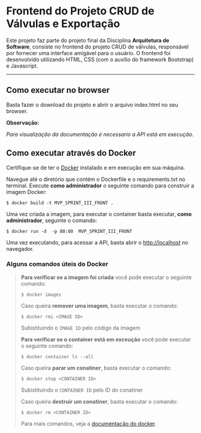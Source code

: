 # Frontend do Projeto CRUD de Válvulas e Exportação

Este projeto faz parte do projeto final da Disciplina **Arquitetura de Software**, consiste no frontend do projeto CRUD de válvulas, responsável por fornecer uma interface amigável para o usuário. O frontend foi desenvolvido utilizando HTML, CSS (com o auxílio do framework Bootstrap) e Javascript.

---

## Como executar no browser

Basta fazer o download do projeto e abrir o arquivo index.html no seu browser.

**Observação:**

*Para visualização da documentação é necessario a API está em execução.*

## Como executar através do Docker

Certifique-se de ter o [Docker](https://docs.docker.com/engine/install/) instalado e em execução em sua máquina.

Navegue até o diretório que contém o Dockerfile e o requirements.txt no terminal.
Execute **como administrador** o seguinte comando para construir a imagem Docker:

```
$ docker build -t MVP_SPRINT_III_FRONT .
```

Uma vez criada a imagem, para executar o container basta executar, **como administrador**, seguinte o comando:

```
$ docker run -d  -p 80:80  MVP_SPRINT_III_FRONT
```

Uma vez executando, para acessar a API, basta abrir o [http://localhost](http://localhost) no navegador.

### Alguns comandos úteis do Docker

> **Para verificar se a imagem foi criada** você pode executar o seguinte comando:
>
> ```
> $ docker images
> ```
> Caso queira **remover uma imagem**, basta executar o comando:
>
> ```
> $ docker rmi <IMAGE ID>
> ```
> Subistituindo o `IMAGE ID` pelo código da imagem
>
> **Para verificar se o container está em exceução** você pode executar o seguinte comando:
>
> ```
> $ docker container ls --all
> ```
> Caso queira **parar um conatiner**, basta executar o comando:
>
> ```
> $ docker stop <CONTAINER ID>
> ```
> Subistituindo o `CONTAINER ID` pelo ID do conatiner
>
> Caso queira **destruir um conatiner**, basta executar o comando:
>
> ```
> $ docker rm <CONTAINER ID>
> ```
> Para mais comandos, veja a [documentação do docker](https://docs.docker.com/engine/reference/run/).
